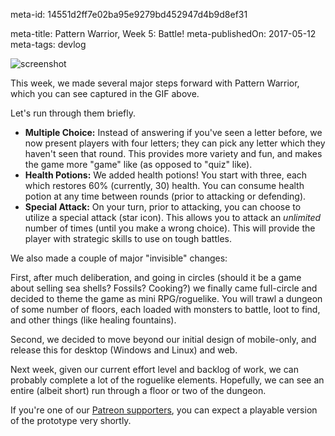 meta-id: 14551d2ff7e02ba95e9279bd452947d4b9d8ef31

meta-title: Pattern Warrior, Week 5: Battle!
meta-publishedOn: 2017-05-12
meta-tags: devlog

![screenshot](http://i.imgur.com/ppchCyd.gif)

This week, we made several major steps forward with Pattern Warrior, which you can see captured in the GIF above.

Let's run through them briefly.

- **Multiple Choice:** Instead of answering if you've seen a letter before, we now present players with four letters; they can pick any letter which they haven't seen that round. This provides more variety and fun, and makes the game more "game" like (as opposed to "quiz" like).
- **Health Potions:** We added health potions! You start with three, each which restores 60% (currently, 30) health. You can consume health potion at any time between rounds (prior to attacking or defending). 
- **Special Attack:** On your turn, prior to attacking, you can choose to utilize a special attack (star icon). This allows you to attack an *unlimited* number of times (until you make a wrong choice). This will provide the player with strategic skills to use on tough battles.

We also made a couple of major "invisible" changes:

First, after much deliberation, and going in circles (should it be a game about selling sea shells? Fossils? Cooking?) we finally came full-circle and decided to theme the game as mini RPG/roguelike. You will trawl a dungeon of some number of floors, each loaded with monsters to battle, loot to find, and other things (like healing fountains).

Second, we decided to move beyond our initial design of mobile-only, and release this for desktop (Windows and Linux) and web.

Next week, given our current effort level and backlog of work, we can probably complete a lot of the roguelike elements. Hopefully, we can see an entire (albeit short) run through a floor or two of the dungeon.

If you're one of our [Patreon supporters](https://www.patreon.com/DeenGames), you can expect a playable version of the prototype very shortly.